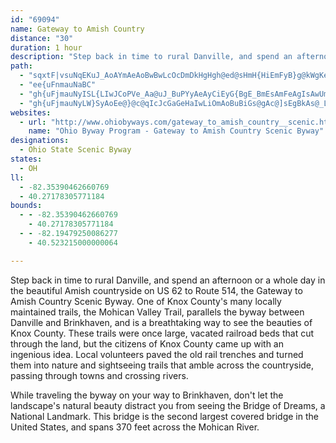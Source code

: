 ```yaml
---
id: "69094"
name: Gateway to Amish Country
distance: "30"
duration: 1 hour
description: "Step back in time to rural Danville, and spend an afternoon or a whole day in the beautiful Amish countryside on US 62 to Rout 514, The Gateway Amish Country Scenic Byway. "
path:
  - "sqxtF|vsuNqEKuJ_AoAYmAeAoBwBwLcOcDmDkHgHgh@ed@sHmH{HiEmFyB}g@kWgKeGwFuCma@aRyCeBgGyGsGcIiCeEgHiKmA{BqD_MeDaK_AsB_HsKkAsB}AmDk@cAq@u@aO}Ja`@aViNoG_Aq@cC}BgSsLmKuGwAo@{Ac@y@Imr@m@{OLg^m@cCYcDeAsQuH_x@kZiPqGwDaA}Eg@sFWmEyAeOcKwFqEsBgDqHkNmDeGsCeD}DaDgLoImAq@eBm@}AY{Ec@sFAyCm@aEqBkAs@{D{CcEyBoAM{OFwCPyD@cBMyA_@cWuJkCo@qHm@iB[et@oXuKoDkB]_\\gDcFsAuPqDsB_AkM{HcVoPiBm@oGy@yZeAiA[y@c@}E{DcAg@qEi@m[iAuNWiBMaB?sLe@sDI"
  - "ee{uFnmauNaBC"
  - "gh{uFjmauNyISL{LIwJCoPVe_Aa@uJ_BuPYyAeAyCiEyG{BgE_BmEsAmFeAgIsAwUm@_H[mCiAaGy@gDsB{F_C_FsQqY}BaGe@eBoBaKmDqUqFsS}@mEWaETyb@SmDiAmEu@gBsA{B"
  - "gh{uFjmauNyLW}SyAoEe@}@c@qIcJcGaGeHaIwLiOmAoBuBiGs@gAc@]sEgBkAs@_LeMmGwH}BmEeAeBiMyKcFwEsV{W}BmCyE_IcMeQgMgOqKwL}P_N}IcGiKsJuA_A_Bk@}BAoALgDl@oDbAoOvFmAh@eBfAcA^y@?_A_@qIuFkCkAiA_BeA{CuAkB}A{@}IwDgBaAoRiNaHsFsAw@uRwNg@e@{A_CiAuDUkDCeCX}OCeB_@cB_BkDy@m@yAi@yOBoBSYSgC}DoDcHBsA?q@BgCBkC@S?Q@g@?]A_@C]AYCUEi@EWCOCSCKCKIWW{@Ug@AEOYMWKMOUc@k@"
websites:
  - url: "http://www.ohiobyways.com/gateway_to_amish_country__scenic.htm"
    name: "Ohio Byway Program - Gateway to Amish Country Scenic Byway"
designations:
  - Ohio State Scenic Byway
states:
  - OH
ll:
  - -82.35390462660769
  - 40.27178305771184
bounds:
  - - -82.35390462660769
    - 40.27178305771184
  - - -82.19479250086277
    - 40.523215000000064

---
```


<p>Step back in time to rural Danville, and spend an afternoon or a whole day in the beautiful Amish countryside on US 62 to Route 514, the Gateway to Amish Country Scenic Byway. One of Knox County's many locally maintained trails, the Mohican Valley Trail, parallels the byway between Danville and Brinkhaven, and is a breathtaking way to see the beauties of Knox County. These trails were once large, vacated railroad beds that cut through the land, but the citizens of Knox County came up with an ingenious idea. Local volunteers paved the old rail trenches and turned them into nature and sightseeing trails that amble across the countryside, passing through towns and crossing rivers.</p>

<p>While traveling the byway on your way to Brinkhaven, don't let the landscape's natural beauty distract you from seeing the Bridge of Dreams, a National Landmark. This bridge is the second largest covered bridge in the United States, and spans 370 feet across the Mohican River.</p>
